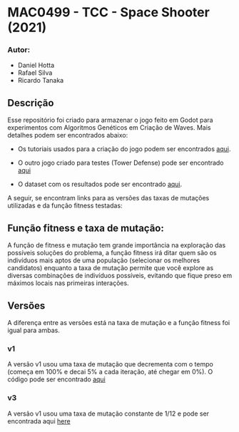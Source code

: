 
# MAC0499 - TCC - Space Shooter (2021)

### Autor:
 - Daniel Hotta
 - Rafael Silva
 - Ricardo Tanaka


## Descrição

Esse repositório foi criado para armazenar o jogo feito em Godot para experimentos com Algoritmos Genéticos em Criação de Waves. Mais detalhes podem ser encontrados abaixo:

- Os tutoriais usados para a criação do jogo podem ser encontrados [aqui](https://www.youtube.com/playlist?list=PLcvN6tV-jzclkNcROGVSKEZjsPss5bIhO).

- O outro jogo criado para testes (Tower Defense) pode ser encontrado [aqui](https://github.com/raktanaka/tccTD)

- O dataset com os resultados pode ser encontrado [aqui](https://github.com/raktanaka/tcc-results).


A seguir, se encontram links para as versões das taxas de mutações utilizadas e da função fitness testadas:

## Função fitness e taxa de mutação:

A função de fitness e mutação tem grande importância na exploração das possíveis soluções do problema, a função fitness irá ditar quem são os indivíduos mais aptos de uma população (selecionar os melhores candidatos) enquanto a taxa de mutação permite que você explore as diversas combinações de indivíduos possíveis, evitando que fique preso em máximos locais nas primeiras interações.

## Versões

A diferença entre as versões está na taxa de mutação e a função fitness foi igual para ambas.

### v1

A versão v1 usou uma taxa de mutação que decrementa com o tempo (começa em 100% e decai 5% a cada iteração, até chegar em 0%). O código pode ser encontrado [aqui](https://github.com/RGPRafael/godot/blob/75b105c9fb2341809857c846e5d8567a2c38a37a/Singletons/AI.gd)

### v3

A versão v1 usou uma taxa de mutação constante de 1/12 e pode ser encontrada aqui [here](https://github.com/RGPRafael/godot/commit/d2bad1efb8588b2d21efdcfd1738b513e0ad272e)
